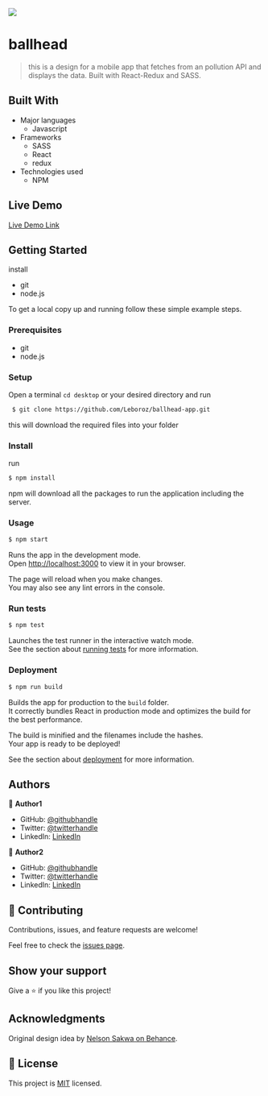 ![](https://img.shields.io/badge/Microverse-blueviolet)

# ballhead

> this is a design for a mobile app that fetches from an pollution API and displays the data. Built with React-Redux and SASS.


## Built With

- Major languages
  - Javascript
- Frameworks
  - SASS
  - React
  - redux
- Technologies used
  - NPM

## Live Demo

[Live Demo Link](https://leboroz-pollution.netlify.app)


## Getting Started

install
- git
- node.js

To get a local copy up and running follow these simple example steps.

### Prerequisites
- git
- node.js
### Setup
Open a terminal `cd desktop` or your desired directory and run 
```bash
 $ git clone https://github.com/Leboroz/ballhead-app.git 
 ```
 this will download the required files into your folder

### Install

run
```bash
$ npm install
```
npm will download all the packages to run the application including the server.
### Usage
```bash
$ npm start
```

Runs the app in the development mode.\
Open [http://localhost:3000](http://localhost:3000) to view it in your browser.

The page will reload when you make changes.\
You may also see any lint errors in the console.


### Run tests
```bash
$ npm test
```
Launches the test runner in the interactive watch mode.\
See the section about [running tests](https://facebook.github.io/create-react-app/docs/running-tests) for more information.

### Deployment
```bash
$ npm run build
```

Builds the app for production to the `build` folder.\
It correctly bundles React in production mode and optimizes the build for the best performance.

The build is minified and the filenames include the hashes.\
Your app is ready to be deployed!

See the section about [deployment](https://facebook.github.io/create-react-app/docs/deployment) for more information.

## Authors

👤 **Author1**

- GitHub: [@githubhandle](https://github.com/githubhandle)
- Twitter: [@twitterhandle](https://twitter.com/twitterhandle)
- LinkedIn: [LinkedIn](https://linkedin.com/in/linkedinhandle)

👤 **Author2**

- GitHub: [@githubhandle](https://github.com/githubhandle)
- Twitter: [@twitterhandle](https://twitter.com/twitterhandle)
- LinkedIn: [LinkedIn](https://linkedin.com/in/linkedinhandle)

## 🤝 Contributing

Contributions, issues, and feature requests are welcome!

Feel free to check the [issues page](https://github.com/leboroz/ballhead-app/issues).

## Show your support

Give a ⭐️ if you like this project!

## Acknowledgments

Original design idea by [Nelson Sakwa on Behance](https://www.behance.net/sakwadesignstudio).

## 📝 License

This project is [MIT](./MIT.md) licensed.
